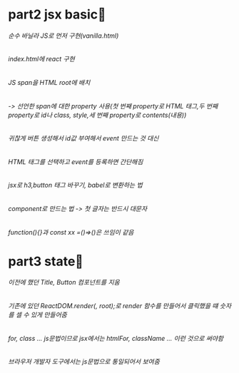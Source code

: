 # part2 jsx basic🫠

###### 순수 바닐라 JS로 먼저 구현(vanilla.html)

###### index.html에 react 구현

###### JS span을 HTML root에 배치

###### -> 선언한 span에 대한 property 사용(첫 번째 property로 HTML 태그,두 번째 property로 id나 class, style,세 번째 property로 contents(내용))

###### 귀찮게 버튼 생성해서 id값 부여해서 event 만드는 것 대신

###### HTML 태그를 선택하고 event를 등록하면 간단해짐

###### jsx로 h3,button 태그 바꾸기, babel로 변환하는 법

###### component로 만드는 법 -> 첫 글자는 반드시 대문자

###### function(){}과 const xx =()=>()은 쓰임이 같음

# part3 state🫠

###### 이전에 했던 Title, Button 컴포넌트를 지움

###### 기존에 있던 ReactDOM.render(<Container />, root);로 render 함수를 만들어서 클릭했을 떄 숫자를 셀 수 있게 만들어줌

###### for, class ... js문법이므로 jsx에서는 htmlFor, className ... 이런 것으로 써야함

###### 브라우저 개발자 도구에서는 js문법으로 통일되어서 보여줌
